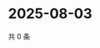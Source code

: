 # 2025-08-03

共 0 条

<!-- BEGIN ZHIHUQUESTIONS -->
<!-- 最后更新时间 Sun Aug 03 2025 13:20:22 GMT+0800 (China Standard Time) -->

<!-- END ZHIHUQUESTIONS -->
